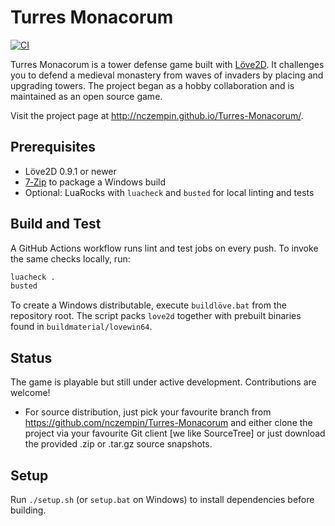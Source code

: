 # Turres Monacorum

[![CI](https://github.com/nczempin/Turres-Monacorum/actions/workflows/ci.yml/badge.svg?branch=work)](https://github.com/nczempin/Turres-Monacorum/actions/workflows/ci.yml)

Turres Monacorum is a tower defense game built with [Löve2D](https://love2d.org/). It challenges you to defend a medieval monastery from waves of invaders by placing and upgrading towers. The project began as a hobby collaboration and is maintained as an open source game.

Visit the project page at <http://nczempin.github.io/Turres-Monacorum/>.

## Prerequisites

- Löve2D 0.9.1 or newer
- [7‑Zip](https://www.7-zip.org/) to package a Windows build
- Optional: LuaRocks with `luacheck` and `busted` for local linting and tests

## Build and Test

A GitHub Actions workflow runs lint and test jobs on every push. To invoke the same checks locally, run:

```bash
luacheck .
busted
```

To create a Windows distributable, execute `buildlöve.bat` from the repository root. The script packs `love2d` together with prebuilt binaries found in `buildmaterial/lovewin64`.

## Status

The game is playable but still under active development. Contributions are welcome!

* For source distribution, just pick your favourite branch from https://github.com/nczempin/Turres-Monacorum and either clone the project via your favourite Git client [we like SourceTree] or just download the provided .zip or .tar.gz source snapshots.

## Setup
Run `./setup.sh` (or `setup.bat` on Windows) to install dependencies before building.
